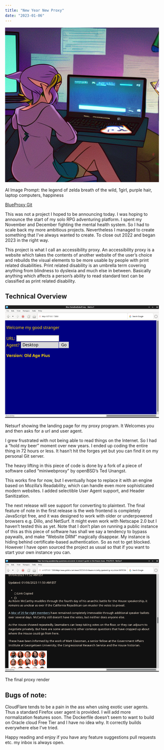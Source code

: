 ```yaml
---
title: "New Year New Proxy"
date: "2023-01-06"
---
```


![](/assets/images/out-0.png)

AI Image Prompt: the legend of zelda breath of the wild, 1girl, purple hair, laptop computers, happiness

[BlueProxy Git](https://git.piusbird.space/dockerfiles.git/)

This was not a project I hoped to be announcing today. I was hoping to announce the start of my solo RPG adventuring platform. I spent my November and December fighting the mental health system. So I had to scale back my more ambitious projects. Nevertheless I managed to create something that I’ve always wanted to create. To close out 2022 and began 2023 in the right way.  

This project is what I call an accessibility proxy. An accessibility proxy is a website which takes the contents of another website of the user’s choice and rebuilds the visual elements to be more usable by people with print related disabilities. Print related disability is an umbrella term covering anything from blindness to dyslexia and much else in between. Basically anything which affects a person’s ability to read standard text can be classified as print related disability.

## Technical Overview

![](/assets/images/Screenshot-from-2023-01-06-15-10-13.png)

Netsurf showing the landing page for my proxy program. It Welcomes you and then asks for a url and user agent.

I grew frustrated with not being able to read things on the Internet. So I had a “hold my beer” moment over new years. I ended up coding the entire thing in 72 hours or less. It hasn’t hit the forges yet but you can find it on my personal Git server.

The heavy lifting in this piece of code is done by a fork of a piece of software called “miniwebproxy” by openBSD’s Ted Unangst.

This works fine for now, but I eventually hope to replace it with an engine based on Mozilla’s Readability, which can handle even more sophisticated modern websites. I added selectible User Agent support, and Header Sanitization.

The next release will see support for converting to plaintext. The final feature of note in the first release is the web frontend is completely JavaScript free, and it was designed to work with older or underpowered browsers e.g. Dillo, and NetSurf. It might even work with Netscape 2.0 but I haven’t tested this as yet. Note that I don’t plan on running a public instance of this as this piece of software has shall we say a tendency to bypass paywalls, and make “Website DRM” magically disappear. My instance is hiding behind certificate-based authentication. So as not to get blocked. However I have open sourced the project as usual so that if you want to start your own instance you can.

![](/assets/images/Screenshot-from-2023-01-06-15-14-56.png)

The final proxy render

## Bugs of note:

CloudFlare tends to be a pain in the ass when using exotic user agents. Thus a standard Firefox user agent is provided. I will add more normalization features soon. The Dockerfile doesn’t seem to want to build on Oracle cloud Free Tier and I have no idea why. It correctly builds everywhere else I’ve tried.

Happy reading and enjoy if you have any feature suggestions pull requests etc. my inbox is always open.

